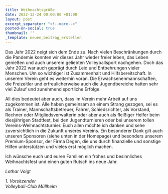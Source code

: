```yaml
---
title: Weihnachtsgrüße
date: 2022-12-24 00:00:00 +01:00
layout: post
excerpt_separator: "<!--more-->"
posted-on-social: true
thumbnail: ''
_template: neuen_beitrag_erstellen
---
```


Das Jahr 2022 neigt sich dem Ende zu. Nach vielen Beschränkungen durch die Pandemie konnten wir dieses Jahr wieder freier leben, das Leben genießen und auch unserem geliebten Volleyballsport nachgehen. Doch das Jahr 2022 war auch geprägt durch Leid und Entbehrungen vieler Menschen. Um so wichtiger ist Zusammenhalt und Hilfsbereitschaft. In unserem Verein geht es weiterhin voran. Die Erwachsenenmannschaften, die Freizeitler und erfreulicherweise auch die Jugendbereiche hatten sehr viel Zulauf und zunehmend sportliche Erfolge.

All dies bedeutet aber auch, dass im Verein mehr Arbeit auf uns zugekommen ist. Alle haben gemeinsam an einem Strang gezogen, sei es als Trainer, Mannschaftsbetreuer, Fahrer, Schiedsrichter, als Vorstand, Rechner oder Mitgliedsverwalterin oder aber auch als fleißiger Helfer beim diesjährigen Stadtfest, bei den Jugendturnieren oder bei unserem tollen Vereins-Weihnachtsturnier. Euch allen möchte ich danken und sehe zuversichtlich in die Zukunft unseres Vereins. Ein besonderer Dank gilt auch unseren Sponsoren (siehe unten in der Homepage) und besonders unserem Premium-Sponsor, der Firma Degen, die uns durch finanzielle und sonstige Hilfen unterstützen und vieles erst möglich machen.

Ich wünsche euch und euren Familien ein frohes und besinnliches Weihnachtsfest und einen guten Rutsch ins neue Jahr.

_Lothar Voigt_

_1. Vorsitzender  
Volleyball-Club Müllheim_
